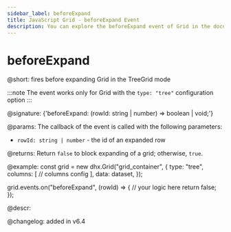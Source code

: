 ```yaml
---
sidebar_label: beforeExpand
title: JavaScript Grid - beforeExpand Event 
description: You can explore the beforeExpand event of Grid in the documentation of the DHTMLX JavaScript UI library. Browse developer guides and API reference, try out code examples and live demos, and download a free 30-day evaluation version of DHTMLX Suite.
---
```


# beforeExpand

@short: fires before expanding Grid in the TreeGrid mode

:::note
The event works only for Grid with the `type: "tree"` configuration option
:::

@signature: {'beforeExpand: (rowId: string | number) => boolean | void;'}

@params:
The callback of the event is called with the following parameters:

- `rowId: string | number` - the id of an expanded row

@returns:
Return `false` to block expanding of a grid; otherwise, `true`.

@example:
const grid = new dhx.Grid("grid_container", {
    type: "tree",
    columns: [
       // columns config
    ],
    data: dataset,
});

grid.events.on("beforeExpand", (rowId) => {
    // your logic here
    return false;
});

@descr:



@changelog: added in v6.4
